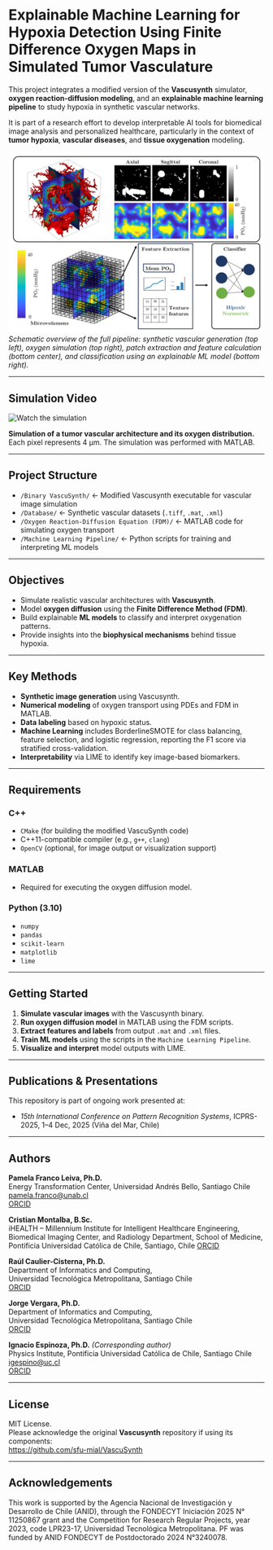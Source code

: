 # Explainable Machine Learning for Hypoxia Detection Using Finite Difference Oxygen Maps in Simulated Tumor Vasculature

This project integrates a modified version of the **Vascusynth** simulator, **oxygen reaction-diffusion modeling**, and an **explainable machine learning pipeline** to study hypoxia in synthetic vascular networks.

It is part of a research effort to develop interpretable AI tools for biomedical image analysis and personalized healthcare, particularly in the context of **tumor hypoxia**, **vascular diseases**, and **tissue oxygenation** modeling.

![Figure 1](https://raw.githubusercontent.com/pamelaFranco/explainable-hypoxia-detection/main/Figure_1.png)  
*Schematic overview of the full pipeline: synthetic vascular generation (top left), oxygen simulation (top right), patch extraction and feature calculation (bottom center), and classification using an explainable ML model (bottom right).*

---

## Simulation Video

![Watch the simulation](https://github.com/pamelaFranco/explainable-hypoxia-detection/blob/main/PO2.gif)

**Simulation of a tumor vascular architecture and its oxygen distribution.**  
Each pixel represents 4 µm. The simulation was performed with MATLAB.

---

## Project Structure

- `/Binary VascuSynth/` ← Modified Vascusynth executable for vascular image simulation  
- `/Database/` ← Synthetic vascular datasets (`.tiff`, `.mat`, `.xml`)  
- `/Oxygen Reaction-Diffusion Equation (FDM)/` ← MATLAB code for simulating oxygen transport  
- `/Machine Learning Pipeline/` ← Python scripts for training and interpreting ML models

---

## Objectives

- Simulate realistic vascular architectures with **Vascusynth**.
- Model **oxygen diffusion** using the **Finite Difference Method (FDM)**.
- Build explainable **ML models** to classify and interpret oxygenation patterns.
- Provide insights into the **biophysical mechanisms** behind tissue hypoxia.

---

## Key Methods

- **Synthetic image generation** using Vascusynth.
- **Numerical modeling** of oxygen transport using PDEs and FDM in MATLAB.
- **Data labeling** based on hypoxic status.
- **Machine Learning** includes BorderlineSMOTE for class balancing, feature selection, and logistic regression, reporting the F1 score via stratified cross-validation.
- **Interpretability** via LIME to identify key image-based biomarkers.

---

## Requirements

### C++
- `CMake` (for building the modified VascuSynth code)
- C++11-compatible compiler (e.g., `g++`, `clang`)
- `OpenCV` (optional, for image output or visualization support)

### MATLAB
- Required for executing the oxygen diffusion model.

### Python (3.10)
- `numpy`
- `pandas`
- `scikit-learn`
- `matplotlib`
- `lime`

---

## Getting Started

1. **Simulate vascular images** with the Vascusynth binary.
2. **Run oxygen diffusion model** in MATLAB using the FDM scripts.
3. **Extract features and labels** from output `.mat` and `.xml` files.
4. **Train ML models** using the scripts in the `Machine Learning Pipeline`.
5. **Visualize and interpret** model outputs with LIME.

---

## Publications & Presentations

This repository is part of ongoing work presented at:

- *15th International Conference on Pattern Recognition Systems*, ICPRS-2025, 1–4 Dec, 2025 (Viña del Mar, Chile)

---

## Authors

**Pamela Franco Leiva, Ph.D.**  
Energy Transformation Center,
Universidad Andrés Bello, Santiago Chile  
pamela.franco@unab.cl  
[ORCID](https://orcid.org/0000-0001-7629-3653)

**Cristian Montalba, B.Sc.**  
iHEALTH – Millennium Institute for Intelligent Healthcare Engineering, 
Biomedical Imaging Center, and Radiology Department, School of Medicine,
Pontificia Universidad Católica de Chile, Santiago, Chile
[ORCID](https://orcid.org/0000-0003-3370-0233)

**Raúl Caulier-Cisterna, Ph.D.**  
Department of Informatics and Computing,  
Universidad Tecnológica Metropolitana, Santiago Chile    
[ORCID](https://orcid.org/0000-0002-0125-485X)

**Jorge Vergara, Ph.D.**  
Department of Informatics and Computing,  
Universidad Tecnológica Metropolitana, Santiago Chile    
[ORCID](https://orcid.org/0000-0001-6699-4181)

**Ignacio Espinoza, Ph.D.** *(Corresponding author)*  
Physics Institute,
Pontificia Universidad Católica de Chile, Santiago Chile    
igespino@uc.cl  
[ORCID](https://orcid.org/0000-0003-2400-4498)

---

## License

MIT License.  
Please acknowledge the original **Vascusynth** repository if using its components:  
https://github.com/sfu-mial/VascuSynth

---

## Acknowledgements

This work is supported by the Agencia Nacional de Investigación y Desarrollo de Chile (ANID), through the FONDECYT Iniciación 2025 N° 11250867 grant and the Competition for Research Regular Projects, year 2023, code LPR23-17, Universidad Tecnológica Metropolitana. PF was funded by ANID FONDECYT de Postdoctorado 2024 N°3240078.
